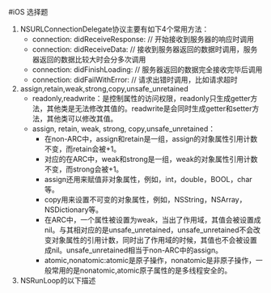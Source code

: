 #iOS 选择题

1. NSURLConnectionDelegate协议主要有如下4个常用方法：
	- connection: didReceiveResponse:  // 开始接收到服务器的响应时调用
	- connection: didReceiveData:  // 接收到服务器返回的数据时调用，服务器返回的数据比较大时会分多次调用
	- connection: didFinishLoading:  // 服务器返回的数据完全接收完毕后调用
	- connection: didFailWithError:  // 请求出错时调用，比如请求超时
2. assign,retain,weak,strong,copy,unsafe_unretained
	- readonly,readwrite：是控制属性的访问权限，readonly只生成getter方法，其他类是无法修改其值的。readwrite是会同时生成getter和setter方法，其他类可以修改其值。
	- assign, retain, weak, strong, copy,unsafe_unretained：
		 * 在non-ARC中，assign和retain是一组，assign的对象属性引用计数不变，而retain会被+1。
		 * 对应的在ARC中，weak和strong是一组，weak的对象属性引用计数不变，而strong会被+1。
		 * assign还用来赋值非对象属性，例如，int，double，BOOL，char等。
		 * copy用来设置不可变的对象属性，例如，NSString，NSArray，NSDictionary等。
		 * 在ARC中，一个属性被设置为weak，当出了作用域，其值会被设置成nil。与其相对应的是unsafe_unretained，unsafe_unretained不会改变对象属性的引用计数，同时出了作用域的时候，其值也不会被设置成nil。unsafe_unretained相当于non-ARC中的assign。
		 * atomic,nonatomic:atomic是原子操作，nonatomic是非原子操作，一般常用的是nonatomic,atomic原子属性的是多线程安全的。
3.  NSRunLoop的以下描述